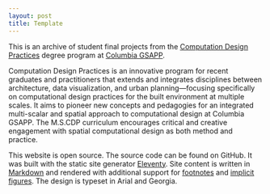 ```yaml
---
layout: post
title: Template
---
```

This is an archive of student final projects from the [Computation Design Practices](https://www.arch.columbia.edu/programs/15-m-s-computational-design-practices) degree program at [Columbia GSAPP](https://www.arch.columbia.edu/).

Computation Design Practices is an innovative program for recent graduates and practitioners that extends and integrates
disciplines between architecture, data visualization, and urban planning—focusing specifically on computational design
practices for the built environment at multiple scales. It aims to pioneer new concepts and pedagogies for an integrated
multi-scalar and spatial approach to computational design at Columbia GSAPP. The M.S.CDP curriculum encourages critical and
creative engagement with spatial computational design as both method and practice.

This website is open source. The source code can be found on GitHub. It was built with the static site generator
[Eleventy](https://www.11ty.dev/docs/). Site content is written in [Markdown](https://www.markdownguide.org/)
and rendered with additional support for [footnotes](https://github.com/markdown-it/markdown-it-footnote) and
[implicit figures](https://github.com/arve0/markdown-it-implicit-figures). The design is typeset in Arial and Georgia.
